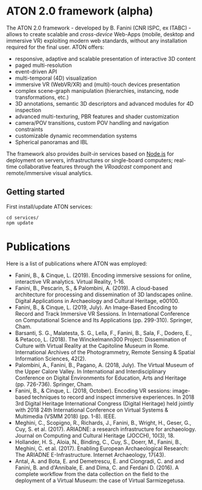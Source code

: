 # ATON 2.0 framework (alpha)

The ATON 2.0 framework - developed by B. Fanini (CNR ISPC, ex ITABC) - allows to create scalable and *cross-device* Web-Apps (mobile, desktop and immersive VR) exploiting modern web standards, without any installation required for the final user. ATON offers:
* responsive, adaptive and scalable presentation of interactive 3D content
* paged multi-resolution
* event-driven API
* multi-temporal (4D) visualization
* immersive VR (WebVR/XR) and (multi)-touch devices presentation
* complex scene-graph manipulation (hierarchies, instancing, node transformations, etc.)
* 3D annotations, semantic 3D descriptors and advanced modules for 4D inspection
* advanced multi-texturing, PBR features and shader customization
* camera/POV transitions, custom POV handling and navigation constraints
* customizable dynamic recommendation systems
* Spherical panoramas and IBL

The framework also provides *built-in* services based on [Node.js](https://nodejs.org/) for deployment on servers, infrastructures or single-board computers; real-time collaborative features through the *VRoadcast* component and remote/immersive visual analytics.

## Getting started
First install/update ATON services:
```
cd services/
npm update
```

# Publications
Here is a list of publications where ATON was employed:

* Fanini, B., & Cinque, L. (2019). Encoding immersive sessions for online, interactive VR analytics. Virtual Reality, 1-16.
* Fanini, B., Pescarin, S., & Palombini, A. (2019). A cloud-based architecture for processing and dissemination of 3D landscapes online. Digital Applications in Archaeology and Cultural Heritage, e00100.
* Fanini, B., & Cinque, L. (2019, July). An Image-Based Encoding to Record and Track Immersive VR Sessions. In International Conference on Computational Science and Its Applications (pp. 299-310). Springer, Cham.
* Barsanti, S. G., Malatesta, S. G., Lella, F., Fanini, B., Sala, F., Dodero, E., & Petacco, L. (2018). The Winckelmann300 Project: Dissemination of Culture with Virtual Reality at the Capitoline Museum in Rome. International Archives of the Photogrammetry, Remote Sensing & Spatial Information Sciences, 42(2).
* Palombini, A., Fanini, B., Pagano, A. (2018, July). The Virtual Museum of the Upper Calore Valley. In International and Interdisciplinary Conference on Digital Environments for Education, Arts and Heritage (pp. 726-736). Springer, Cham.
* Fanini, B., & Cinque, L. (2018, October). Encoding VR sessions: image-based techniques to record and inspect immersive experiences. In 2018 3rd Digital Heritage International Congress (Digital Heritage) held jointly with 2018 24th International Conference on Virtual Systems & Multimedia (VSMM 2018) (pp. 1-8). IEEE.
* Meghini, C., Scopigno, R., Richards, J., Fanini, B., Wright, H., Geser, G., Cuy, S. et al. (2017). ARIADNE: a research infrastructure for archaeology. Journal on Computing and Cultural Heritage (JOCCH), 10(3), 18.
* Hollander, H. S., Aloia, N., Binding, C., Cuy, S., Doerr, M., Fanini, B., Meghini, C. et al. (2017). Enabling European Archaeological Research: The ARIADNE E-Infrastructure. Internet Archaeology, 17(43).
* Antal, A. and Bota, E. and Demetrescu, E. and Ciongradi, C. and and Fanini, B. and d'Annibale, E. and Dima, C. and Ferdani D. (2016). A complete workflow from the data collection on the field to the deployment of a Virtual Museum: the case of Virtual Sarmizegetusa.
